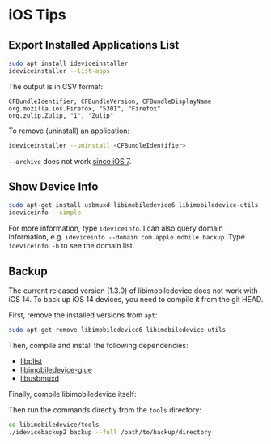 # iOS Tips

## Export Installed Applications List

```sh
sudo apt install ideviceinstaller
ideviceinstaller --list-apps
```

The output is in CSV format:

```csv
CFBundleIdentifier, CFBundleVersion, CFBundleDisplayName
org.mozilla.ios.Firefox, "5301", "Firefox"
org.zulip.Zulip, "1", "Zulip"
```

To remove (uninstall) an application:

```sh
ideviceinstaller --uninstall <CFBundleIdentifier>
```

`--archive` does not work [since iOS 7][121].

[121]: https://github.com/libimobiledevice/ideviceinstaller/issues/121#issuecomment-547859382

## Show Device Info

```sh
sudo apt-get install usbmuxd libimobiledevice6 libimobiledevice-utils
ideviceinfo --simple
```

For more information, type `ideviceinfo`.
I can also query domain information, e.g. `ideviceinfo --domain com.apple.mobile.backup`.
Type `ideviceinfo -h` to see the domain list.

## Backup

The current released version (1.3.0) of libimobiledevice does not work with iOS 14.
To back up iOS 14 devices, you need to compile it from the git HEAD.

First, remove the installed versions from `apt`:

```sh
sudo apt-get remove libimobiledevice6 libimobiledevice-utils
```

Then, compile and install the following dependencies:

- [libplist](https://github.com/libimobiledevice/libplist)
- [libimobiledevice-glue](https://github.com/libimobiledevice/libimobiledevice-glue)
- [libusbmuxd](https://github.com/libimobiledevice/libusbmuxd)

Finally, compile libimobiledevice itself:

[libimobiledevice]: https://github.com/libimobiledevice/libimobiledevice

Then run the commands directly from the `tools` directory:

```sh
cd libimobiledevice/tools
./idevicebackup2 backup --full /path/to/backup/directory
```
